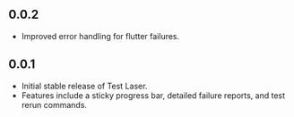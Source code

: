 ## 0.0.2
- Improved error handling for flutter failures.

## 0.0.1

- Initial stable release of Test Laser.
- Features include a sticky progress bar, detailed failure reports, and test rerun commands.
